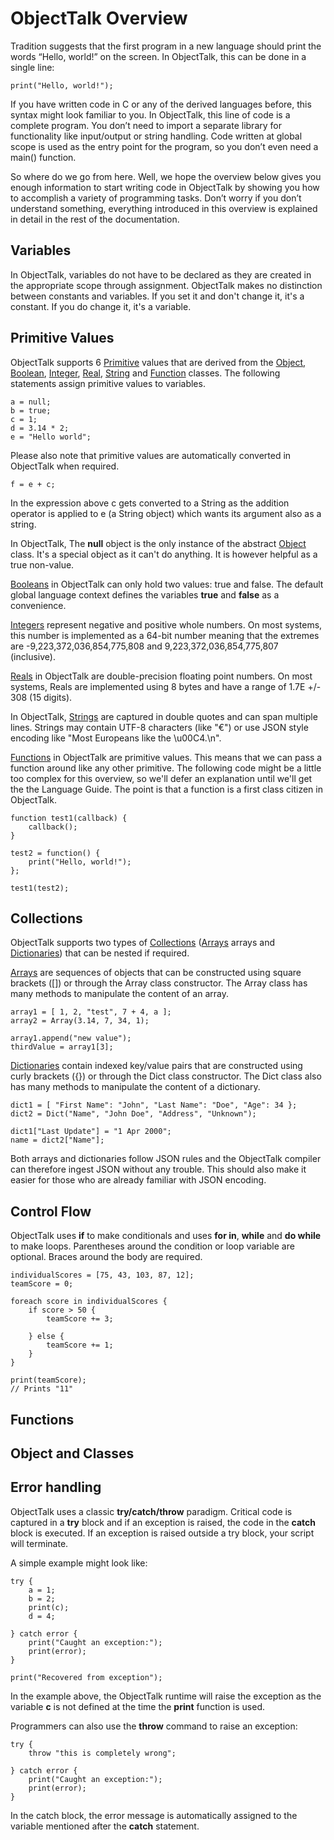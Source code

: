 # ObjectTalk Overview

Tradition suggests that the first program in a new language should print
the words “Hello, world!” on the screen. In ObjectTalk, this can be done
in a single line:

    print("Hello, world!");

If you have written code in C or any of the derived languages before, this
syntax might look familiar to you. In ObjectTalk, this line of code is a
complete program. You don’t need to import a separate library for
functionality like input/output or string handling. Code written at global
scope is used as the entry point for the program, so you don’t even need
a main() function.

So where do we go from here. Well, we hope the overview below gives you
enough information to start writing code in ObjectTalk by showing you how
to accomplish a variety of programming tasks. Don’t worry if you don’t
understand something, everything introduced in this overview is explained
in detail in the rest of the documentation.

## Variables

In ObjectTalk, variables do not have to be declared as they are created
in the appropriate scope through assignment. ObjectTalk makes no
distinction between constants and variables. If you set it and don't
change it, it's a constant. If you do change it, it's a variable.

## Primitive Values

ObjectTalk supports 6 [Primitive](reference/Primitive.md) values
that are derived from the
[Object](reference/Object.md), [Boolean](reference/Boolean.md),
[Integer](reference/Integer.md), [Real](reference/Real.md),
[String](reference/String.md) and [Function](reference/Function.md)
classes. The following statements assign primitive values to variables.

    a = null;
    b = true;
    c = 1;
    d = 3.14 * 2;
    e = "Hello world";

Please also note that primitive values are automatically converted in
ObjectTalk when required.

    f = e + c;

In the expression above c gets converted to a String as the addition
operator is applied to e (a String object) which wants its
argument also as a string.

In ObjectTalk, The **null** object is the only instance of the abstract
[Object](reference/Object.md) class. It's a special object as it can't
do anything. It is however helpful as a true non-value.

[Booleans](reference/Boolean.md) in ObjectTalk can only hold two values:
true and false. The default global language context defines the variables
**true** and **false** as a convenience.

[Integers](reference/Integer.md) represent negative and positive whole
numbers. On most systems, this number is implemented as a 64-bit number
meaning that the extremes are -9,223,372,036,854,775,808 and
9,223,372,036,854,775,807 (inclusive).

[Reals](reference/Real.md) in ObjectTalk are double-precision floating
point numbers. On most systems, Reals are implemented using 8 bytes
and have a range of 1.7E +/- 308 (15 digits).

In ObjectTalk, [Strings](reference/String.md) are captured in double
quotes and can span multiple lines. Strings may contain UTF-8 characters
(like "€") or use JSON style encoding like "Most Europeans like the
\u00C4.\n".

[Functions](String/Function.md) in ObjectTalk are primitive values.
This means that we can pass a function around like any other primitive.
The following code might be a little too complex for this overview, so
we'll defer an explanation until we'll get the the Language Guide.
The point is that a function is a first class citizen in ObjectTalk.

    function test1(callback) {
        callback();
    }

    test2 = function() {
        print("Hello, world!");
    };

    test1(test2);

## Collections

ObjectTalk supports two types of [Collections](reference/Collections.md)
([Arrays](reference/Array.md) arrays and
[Dictionaries](reference/Dict.md))
that can be nested if required.

[Arrays](reference/Array.md) are sequences of objects that can be
constructed using square brackets ([]) or through the Array class
constructor. The Array class has many methods to manipulate the content
of an array.

    array1 = [ 1, 2, "test", 7 + 4, a ];
    array2 = Array(3.14, 7, 34, 1);

    array1.append("new value");
    thirdValue = array1[3];

[Dictionaries](reference/Dict.md) contain indexed key/value pairs that
are constructed using curly brackets ({}) or through the Dict class
constructor. The Dict class also has many methods to manipulate the
content of a dictionary.

    dict1 = [ "First Name": "John", "Last Name": "Doe", "Age": 34 };
    dict2 = Dict("Name", "John Doe", "Address", "Unknown");

    dict1["Last Update"] = "1 Apr 2000";
    name = dict2["Name"];

Both arrays and dictionaries follow JSON rules and the ObjectTalk
compiler can therefore ingest JSON without any trouble.
This should also make it easier for those who are already familiar
with JSON encoding.

## Control Flow

ObjectTalk uses **if** to make conditionals and uses **for in**,
**while** and **do while** to make loops. Parentheses around the
condition or loop variable are optional. Braces around the body are required.

    individualScores = [75, 43, 103, 87, 12];
    teamScore = 0;

    foreach score in individualScores {
        if score > 50 {
            teamScore += 3;

        } else {
            teamScore += 1;
        }
    }

    print(teamScore);
    // Prints "11"

## Functions

## Object and Classes

## Error handling

ObjectTalk uses a classic **try/catch/throw** paradigm. Critical code
is captured in a **try** block and if an exception is raised, the code
in the **catch** block is executed. If an exception is raised outside
a try block, your script will terminate.

A simple example might look like:

    try {
        a = 1;
        b = 2;
        print(c);
        d = 4;

    } catch error {
        print("Caught an exception:");
        print(error);
    }

    print("Recovered from exception");

In the example above, the ObjectTalk runtime will raise the exception
as the variable **c** is not defined at the time the **print** function
is used.

Programmers can also use the **throw** command to raise an exception:

    try {
        throw "this is completely wrong";

    } catch error {
        print("Caught an exception:");
        print(error);
    }

In the catch block, the error message is automatically assigned to
the variable mentioned after the **catch** statement.

